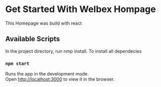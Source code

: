# Get Started With Welbex Hompage

This Homepage was build with react

## Available Scripts

In the project directory, run nmp install. To install all dependecies

### `npm start`

Runs the app in the development mode.\
Open [http://localhost:3000](http://localhost:3000) to view it in the browser.
